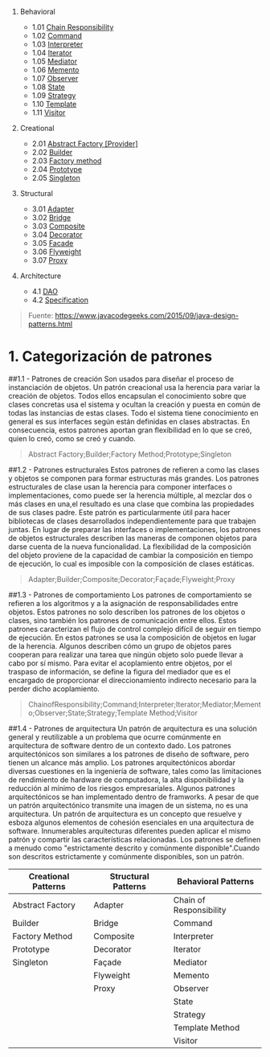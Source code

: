 1. Behavioral
   + 1.01 [Chain Responsibility](https://github.com/ajpaez/Learning/wiki/Chain-Responsibility)
   + 1.02 [Command](https://github.com/ajpaez/Learning/wiki/Command)
   + 1.03 [Interpreter](https://github.com/ajpaez/Learning/wiki/Interpreter-pattern)
   + 1.04 [Iterator](https://github.com/ajpaez/Learning/wiki/Iterator-pattern)
   + 1.05 [Mediator](https://github.com/ajpaez/Learning/wiki/Mediator-pattern)
   + 1.06 [Memento](https://github.com/ajpaez/Learning/wiki/Memento-pattern)
   + 1.07 [Observer](https://github.com/ajpaez/Learning/wiki/Observer-pattern)
   + 1.08 [State](https://github.com/ajpaez/Learning/wiki/State-pattern)
   + 1.09 [Strategy](https://github.com/ajpaez/Learning/wiki/Strategy-pattern)
   + 1.10 [Template](https://github.com/ajpaez/Learning/wiki/Template-Method-pattern)
   + 1.11 [Visitor](https://github.com/ajpaez/Learning/wiki/Visitor-pattern)

2. Creational
   + 2.01 [Abstract Factory [Provider]](https://github.com/ajpaez/Learning/wiki/Abstract-factory-pattern-(Provider))
   + 2.02 [Builder](https://github.com/ajpaez/Learning/wiki/Builder-pattern)
   + 2.03 [Factory method](https://github.com/ajpaez/Learning/wiki/Factory-method-pattern)
   + 2.04 [Prototype](https://github.com/ajpaez/Learning/wiki/Prototype-pattern)
   + 2.05 [Singleton](https://github.com/ajpaez/Learning/wiki/Singleton-pattern)

3. Structural
   + 3.01 [Adapter](https://github.com/ajpaez/Learning/wiki/Adapter-pattern)
   + 3.02 [Bridge](https://github.com/ajpaez/Learning/wiki/Bridge-pattern)
   + 3.03 [Composite](https://github.com/ajpaez/Learning/wiki/Composite-pattern)
   + 3.04 [Decorator](https://github.com/ajpaez/Learning/wiki/Decorator-pattern)
   + 3.05 [Facade](https://github.com/ajpaez/Learning/wiki/Facade-pattern)
   + 3.06 [Flyweight](https://github.com/ajpaez/Learning/wiki/Flyweight-pattern)
   + 3.07 [Proxy](https://github.com/ajpaez/Learning/wiki/Proxy-pattern)

4. Architecture
   + 4.1 [DAO](https://github.com/ajpaez/Learning/wiki/DAO-pattern)
   + 4.2 [Specification](https://github.com/ajpaez/Learning/wiki/Specification-pattern)


> Fuente: 	https://www.javacodegeeks.com/2015/09/java-design-patterns.html

# 1. Categorización de patrones

##1.1  - Patrones de creación
Son usados para diseñar el proceso de instanciación de objetos. Un patrón creacional usa la herencia para variar la creación de objetos.
Todos ellos encapsulan el conocimiento sobre que clases concretas usa el sistema y ocultan la creación y puesta en común de todas las instancias de estas clases.
Todo el sistema tiene conocimiento en general es sus interfaces según están definidas en clases abstractas.
En consecuencia, estos patrones aportan gran flexibilidad en lo que se creó, quien lo creó, como se creó y cuando.

> Abstract Factory;Builder;Factory Method;Prototype;Singleton

##1.2 - Patrones estructurales
Estos patrones de refieren a como las clases y objetos se componen para formar estructuras más grandes.
Los patrones estructurales de clase usan la herencia para componer interfaces o implementaciones, como puede ser la herencia múltiple, al mezclar dos o más clases en una,el resultado es una clase que combina las propiedades de sus clases padre. Este patrón es particularmente útil para hacer bibliotecas de clases desarrollados independientemente para que trabajen juntas.
En lugar de preparar las interfaces o implementaciones, los patrones de objetos estructurales describen las maneras de componen objetos para darse cuenta de la nueva funcionalidad.
La flexibilidad de la composición del objeto proviene de la capacidad de cambiar la composición en tiempo de ejecución, lo cual es imposible con la composición de clases estáticas.

> Adapter;Builder;Composite;Decorator;Façade;Flyweight;Proxy

##1.3 - Patrones de comportamiento
Los patrones de comportamiento se refieren a los algoritmos y a la asignación de responsabilidades entre objetos. Estos patrones no solo describen los patrones de los objetos o clases, sino también los patrones de comunicación entre ellos. Estos patrones caracterizan el flujo de control complejo difícil de seguir en tiempo de ejecución. En estos patrones se usa la composición de objetos en lugar de la herencia.  Algunos describen cómo un grupo de objetos pares cooperan para realizar una tarea que ningún objeto solo puede llevar a cabo por sí mismo.
Para evitar el acoplamiento entre objetos, por el traspaso de información, se define la figura del mediador que es el encargado de proporcionar el direccionamiento indirecto necesario para la perder dicho acoplamiento.

> ChainofResponsibility;Command;Interpreter;Iterator;Mediator;Memento;Observer;State;Strategy;Template Method;Visitor

##1.4 - Patrones de arquitectura
Un patrón de arquitectura es una solución general y reutilizable a un problema que ocurre comúnmente en arquitectura de software dentro de un contexto dado. Los patrones arquitectónicos son similares a los patrones de diseño de software, pero tienen un alcance más amplio. Los patrones arquitectónicos abordar diversas cuestiones en la ingeniería de software, tales como las limitaciones de rendimiento de hardware de computadora, la alta disponibilidad y la reducción al mínimo de los riesgos empresariales. 
Algunos patrones arquitectónicos se han implementado dentro de framworks. A pesar de que un patrón arquitectónico transmite una imagen de un sistema, no es una arquitectura. 
Un patrón de arquitectura es un concepto que resuelve y esboza algunos elementos de cohesión esenciales en una arquitectura de software. Innumerables arquitecturas diferentes pueden aplicar el mismo patrón y compartir las características relacionadas. Los patrones se definen a menudo como "estrictamente descrito y comúnmente disponible".Cuando son descritos estrictamente y comúnmente disponibles, son un patrón.


| Creational Patterns  | Structural Patterns  |  Behavioral Patterns |
|---|---|---|
| Abstract Factory  | Adapter  | Chain of Responsibility  |
|  Builder | Bridge |  Command |	
| Factory Method  | Composite  | Interpreter  |	
| Prototype  | Decorator  | Iterator  |	
| Singleton  |  Façade | Mediator  |	
|   | Flyweight  |  Memento |	
|   |  Proxy |  Observer |	
|   |   | State  |	
|   |   |  Strategy |	
|   |   | Template Method  |	
|   |   | Visitor  |

											